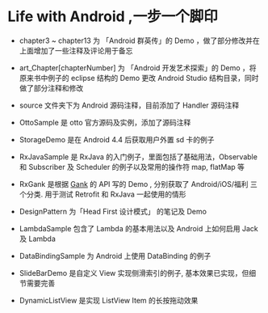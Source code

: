 # Life with Android ,一步一个脚印

- chapter3 ~ chapter13 为 「Android 群英传」的 Demo ，做了部分修改并在上面增加了一些注释及评论用于备忘

- art_Chapter[chapterNumber] 为 「Android 开发艺术探索」的 Demo ，将原来书中例子的 eclipse 结构的 Demo 更改 Android Studio 结构目录，同时做了部分注释和修改

- source 文件夹下为 Android 源码注释，目前添加了 Handler 源码注释

- OttoSample 是 otto 官方源码及实例，添加了源码注释

- StorageDemo 是在 Android 4.4 后获取用户外置 sd 卡的例子

- RxJavaSample 是 RxJava 的入门例子，里面包括了基础用法，Observable 和 Subscriber 及 Scheduler 的例子以及常用的操作符 map, flatMap 等

- RxGank 是根据 [Gank](http://gank.io/) 的 API 写的 Demo , 分别获取了 Android/iOS/福利 三个分类. 用于测试 Retrofit 和 RxJava 一起使用的情形

- DesignPattern 为「Head First 设计模式」 的笔记及 Demo

- LambdaSample 包含了 Lambda 的基本用法以及 Android 上如何启用 Jack 及 Lambda

- DataBindingSample 为 Android 上使用 DataBinding 的例子

- SlideBarDemo 是自定义 View 实现侧滑索引的例子, 基本效果已实现，但细节需要完善

- DynamicListView 是实现 ListView Item 的长按拖动效果